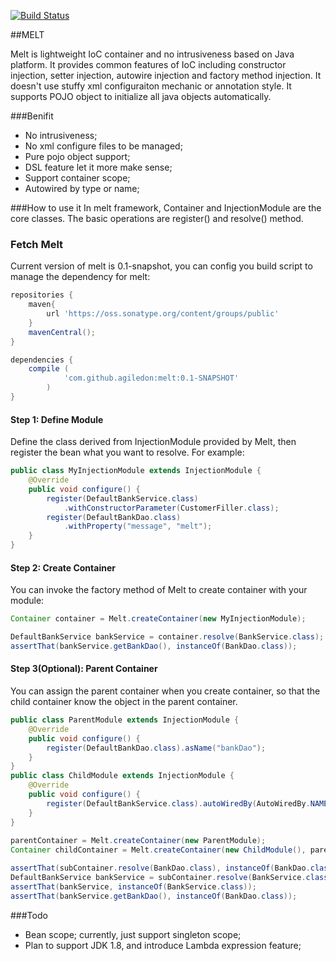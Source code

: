 [![Build Status](https://travis-ci.org/agiledon/melt.png?branch=master)](https://travis-ci.org/agiledon/melt)

##MELT

Melt is lightweight IoC container and no intrusiveness based on Java platform. It provides common features of IoC including constructor injection, setter injection, autowire injection and factory method injection. It doesn't use stuffy xml configuraiton mechanic or annotation style. It supports POJO object to initialize all java objects automatically.

###Benifit
* No intrusiveness;
* No xml configure files to be managed;
* Pure pojo object support;
* DSL feature let it more make sense;
* Support container scope;
* Autowired by type or name;

###How to use it
In melt framework, Container and InjectionModule are the core classes. The basic operations are register() and resolve() method. 

### Fetch Melt

Current version of melt is 0.1-snapshot, you can config you build script to manage the dependency for melt:

```groovy
repositories {
    maven{
        url 'https://oss.sonatype.org/content/groups/public'
    }
    mavenCentral();
}

dependencies {
    compile (
            'com.github.agiledon:melt:0.1-SNAPSHOT'
        )
}
```

#### Step 1: Define Module
Define the class derived from InjectionModule provided by Melt, then register the bean what you want to resolve. For example:
```java
public class MyInjectionModule extends InjectionModule {
    @Override
    public void configure() {
        register(DefaultBankService.class)
       		.withConstructorParameter(CustomerFiller.class);
        register(DefaultBankDao.class)
            .withProperty("message", "melt");
    }
}
```

#### Step 2: Create Container
You can invoke the factory method of Melt to create container with your module:
```java
Container container = Melt.createContainer(new MyInjectionModule);

DefaultBankService bankService = container.resolve(BankService.class);
assertThat(bankService.getBankDao(), instanceOf(BankDao.class));
```

#### Step 3(Optional): Parent Container
You can assign the parent container when you create container, so that the child container know the object in the parent container. 

```java
public class ParentModule extends InjectionModule {
    @Override
    public void configure() {
        register(DefaultBankDao.class).asName("bankDao");
    }
}
public class ChildModule extends InjectionModule {
    @Override
    public void configure() {
        register(DefaultBankService.class).autoWiredBy(AutoWiredBy.NAME);
    }
}
        
parentContainer = Melt.createContainer(new ParentModule);
Container childContainer = Melt.createContainer(new ChildModule(), parentContainer);

assertThat(subContainer.resolve(BankDao.class), instanceOf(BankDao.class));
DefaultBankService bankService = subContainer.resolve(BankService.class);
assertThat(bankService, instanceOf(BankService.class));
assertThat(bankService.getBankDao(), instanceOf(BankDao.class));
```

###Todo
* Bean scope; currently, just support singleton scope;
* Plan to support JDK 1.8, and introduce Lambda expression feature;
